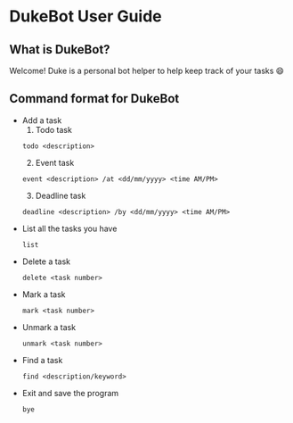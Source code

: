 # DukeBot User Guide

## What is DukeBot?
Welcome! Duke is a personal bot helper to help keep track of your tasks :smile:

## Command format for DukeBot
- Add a task
    1. Todo task
  ````
  todo <description>
  ````
    2. Event task
  ````
  event <description> /at <dd/mm/yyyy> <time AM/PM>
  ````
    3. Deadline task
   ````
   deadline <description> /by <dd/mm/yyyy> <time AM/PM>
   ````
- List all the tasks you have
   ````
   list
   ````
- Delete a task
   ````
   delete <task number>
   ````
- Mark a task
   ````
   mark <task number>
   ````
- Unmark a task
   ````
   unmark <task number>
   ````
- Find a task
   ````
   find <description/keyword>
   ````
- Exit and save the program
   ````
   bye
   ````